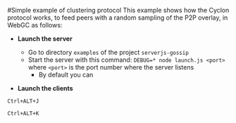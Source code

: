 #Simple example of clustering protocol
This example shows how the Cyclon protocol works, to feed peers with a random sampling of the P2P overlay, in WebGC as follows: 

- **Launch the server**
    - Go to directory ```examples``` of the project ```serverjs-gossip```
    - Start the server with this command: ```DEBUG=* node launch.js <port>``` where ```<port>``` is the port number where the server listens
        - By default you can

- **Launch the clients** 

```Ctrl+ALT+J```

```Ctrl+ALT+K```

